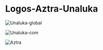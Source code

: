 # Logos-Aztra-Unaluka

![Unaluka-global](Unaluka-global.png)

![Unaluka-com](Unaluka-com.png)

![Aztra](Aztra.png)
